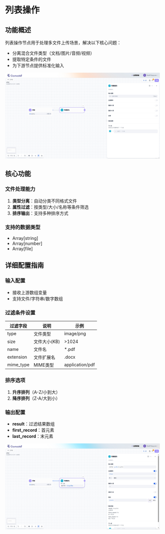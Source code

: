 # 列表操作

## 功能概述

列表操作节点用于处理多文件上传场景，解决以下核心问题：
- 分离混合文件类型（文档/图片/音频/视频）
- 提取特定条件的文件
- 为下游节点提供标准化输入

![列表操作节点界面](../../../public/list1.png)

## 核心功能

### 文件处理能力
1. **类型分离**：自动分类不同格式文件
2. **属性过滤**：按类型/大小/名称等条件筛选
3. **排序输出**：支持多种排序方式

### 支持的数据类型
- Array[string]
- Array[number] 
- Array[file]

## 详细配置指南

### 输入配置
- 接收上游数组变量
- 支持文件/字符串/数字数组

### 过滤条件设置
| 过滤字段 | 说明 | 示例 |
|---------|------|------|
| type | 文件类型 | image/png |
| size | 文件大小(KB) | >1024 |
| name | 文件名 | *.pdf |
| extension | 文件扩展名 | .docx |
| mime_type | MIME类型 | application/pdf |

### 排序选项
1. **升序排列**（A-Z/小到大）
2. **降序排列**（Z-A/大到小）

### 输出配置
- **result**：过滤结果数组
- **first_record**：首元素
- **last_record**：末元素

![列表操作配置](../../../public/list2.png)


